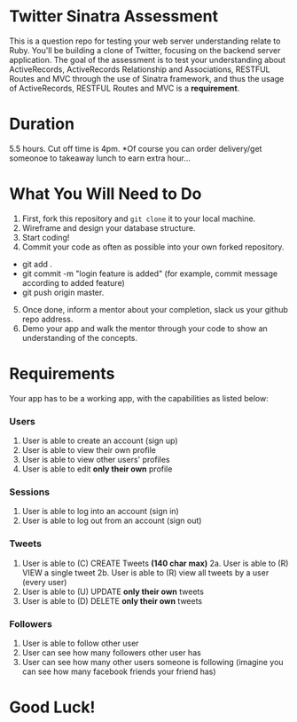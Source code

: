 
# Twitter Sinatra Assessment
This is a question repo for testing your web server understanding relate to Ruby. You'll be building a clone of Twitter, focusing on the backend server application. The goal of the assessment is to test your understanding about ActiveRecords, ActiveRecords Relationship and Associations, RESTFUL Routes and MVC through the use of Sinatra framework, and thus the usage of ActiveRecords, RESTFUL Routes and MVC is a **requirement**.

# Duration
5.5 hours. Cut off time is 4pm. *Of course you can order delivery/get someonoe to takeaway lunch to earn extra hour...

# What You Will Need to Do
1. First, fork this repository and `git clone` it to your local machine.
2. Wireframe and design your database structure.
3. Start coding!
4. Commit your code as often as possible into your own forked repository.
 - git add .
 - git commit -m "login feature is added"  (for example, commit message according to added feature)
 - git push origin master.
5. Once done, inform a mentor about your completion, slack us your github repo address.
6. Demo your app and walk the mentor through your code to show an understanding of the concepts.


# Requirements
Your app has to be a working app, with the capabilities as listed below:


### Users
1. User is able to create an account (sign up)
2. User is able to view their own profile
3. User is able to view other users' profiles
4. User is able to edit **only their own** profile


### Sessions
1. User is able to log into an account (sign in)
2. User is able to log out from an account (sign out)


### Tweets
1. User is able to (C) CREATE Tweets **(140 char max)**
2a. User is able to (R) VIEW a single tweet
2b. User is able to (R) view all tweets by a user (every user)
3. User is able to (U) UPDATE **only their own** tweets
4. User is able to (D) DELETE **only their own** tweets


### Followers

1. User is able to follow other user
2. User can see how many followers other user has
3. User can see how many other users someone is following (imagine you can see how many facebook friends your friend has)


# Good Luck!

